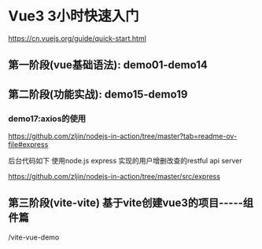 # Vue3 3小时快速入门

https://cn.vuejs.org/guide/quick-start.html


## 第一阶段(vue基础语法): demo01-demo14

## 第二阶段(功能实战): demo15-demo19

### demo17:axios的使用

https://github.com/zljin/nodejs-in-action/tree/master?tab=readme-ov-file#express

后台代码如下 使用node.js express 实现的用户增删改查的restful api server

https://github.com/zljin/nodejs-in-action/tree/master/src/express

## 第三阶段(vite-vite) 基于vite创建vue3的项目-----组件篇

/vite-vue-demo